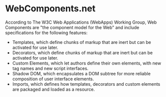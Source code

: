 WebComponents.net
=================

According to The W3C Web Applications (WebApps) Working Group, Web Components are "the component model for the Web"
and include specifications for the following features:
  - Templates, which define chunks of markup that are inert but can be activated for use later.
  - Decorators, which define chunks of markup that are inert but can be activated for use later.
  - Custom Elements, which let authors define their own elements, with new tag names and new script interfaces.
  - Shadow DOM, which encapsulates a DOM subtree for more reliable composition of user interface elements.
  - Imports, which defines how templates, decorators and custom elements are packaged and loaded as a resource.
